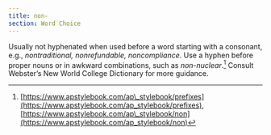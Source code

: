 ```yaml
---
title: non-
section: Word Choice
---
```

Usually not hyphenated when used before a word starting with a consonant, e.g., _nontraditional, nonrefundable, noncompliance_. Use a hyphen before proper nouns or in awkward combinations, such as _non-nuclear_.[^59] Consult Webster’s New World College Dictionary for more guidance.

[^59]: [https://www.apstylebook.com/ap\_stylebook/prefixes](https://www.apstylebook.com/ap_stylebook/prefixes), [https://www.apstylebook.com/ap\_stylebook/non](https://www.apstylebook.com/ap_stylebook/non)
